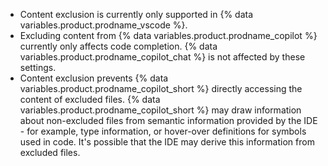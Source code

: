 - Content exclusion is currently only supported in {% data variables.product.prodname_vscode %}.
- Excluding content from {% data variables.product.prodname_copilot %} currently only affects code completion. {% data variables.product.prodname_copilot_chat %} is not affected by these settings.
- Content exclusion prevents {% data variables.product.prodname_copilot_short %} directly accessing the content of excluded files. {% data variables.product.prodname_copilot_short %} may draw information about non-excluded files from semantic information provided by the IDE - for example, type information, or hover-over definitions for symbols used in code. It's possible that the IDE may derive this information from excluded files.
